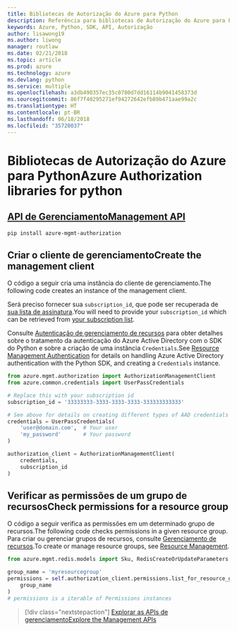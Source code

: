 ```yaml
---
title: Bibliotecas de Autorização do Azure para Python
description: Referência para bibliotecas de Autorização do Azure para Python
keywords: Azure, Python, SDK, API, Autorização
author: lisawong19
ms.author: liwong
manager: routlaw
ms.date: 02/21/2018
ms.topic: article
ms.prod: azure
ms.technology: azure
ms.devlang: python
ms.service: multiple
ms.openlocfilehash: a3db490357ec35c0780d7dd16114b9041458373d
ms.sourcegitcommit: 86f7f40295271ef94272642efb89b471aae99a2c
ms.translationtype: HT
ms.contentlocale: pt-BR
ms.lasthandoff: 06/18/2018
ms.locfileid: "35720037"
---
```

# <a name="azure-authorization-libraries-for-python"></a><span data-ttu-id="717ed-104">Bibliotecas de Autorização do Azure para Python</span><span class="sxs-lookup"><span data-stu-id="717ed-104">Azure Authorization libraries for python</span></span>

## <a name="management-apipythonapioverviewazureauthorizationmanagement"></a>[<span data-ttu-id="717ed-105">API de Gerenciamento</span><span class="sxs-lookup"><span data-stu-id="717ed-105">Management API</span></span>](/python/api/overview/azure/authorization/management)

```bash
pip install azure-mgmt-authorization
```

## <a name="create-the-management-client"></a><span data-ttu-id="717ed-106">Criar o cliente de gerenciamento</span><span class="sxs-lookup"><span data-stu-id="717ed-106">Create the management client</span></span>

<span data-ttu-id="717ed-107">O código a seguir cria uma instância do cliente de gerenciamento.</span><span class="sxs-lookup"><span data-stu-id="717ed-107">The following code creates an instance of the management client.</span></span>

<span data-ttu-id="717ed-108">Será preciso fornecer sua ``subscription_id``, que pode ser recuperada de [sua lista de assinatura](https://manage.windowsazure.com/#Workspaces/AdminTasks/SubscriptionMapping).</span><span class="sxs-lookup"><span data-stu-id="717ed-108">You will need to provide your ``subscription_id`` which can be retrieved from [your subscription list](https://manage.windowsazure.com/#Workspaces/AdminTasks/SubscriptionMapping).</span></span>

<span data-ttu-id="717ed-109">Consulte [Autenticação de gerenciamento de recursos](/python/azure/python-sdk-azure-authenticate) para obter detalhes sobre o tratamento da autenticação do Azure Active Directory com o SDK do Python e sobre a criação de uma instância ``Credentials``.</span><span class="sxs-lookup"><span data-stu-id="717ed-109">See [Resource Management Authentication](/python/azure/python-sdk-azure-authenticate) for details on handling Azure Active Directory authentication with the Python SDK, and creating a ``Credentials`` instance.</span></span>

```python
from azure.mgmt.authorization import AuthorizationManagementClient
from azure.common.credentials import UserPassCredentials

# Replace this with your subscription id
subscription_id = '33333333-3333-3333-3333-333333333333'

# See above for details on creating different types of AAD credentials
credentials = UserPassCredentials(
    'user@domain.com',  # Your user
    'my_password'       # Your password
)

authorization_client = AuthorizationManagementClient(
    credentials,
    subscription_id
)
``` 

## <a name="check-permissions-for-a-resource-group"></a><span data-ttu-id="717ed-110">Verificar as permissões de um grupo de recursos</span><span class="sxs-lookup"><span data-stu-id="717ed-110">Check permissions for a resource group</span></span>

<span data-ttu-id="717ed-111">O código a seguir verifica as permissões em um determinado grupo de recursos.</span><span class="sxs-lookup"><span data-stu-id="717ed-111">The following code checks permissions in a given resource group.</span></span>
<span data-ttu-id="717ed-112">Para criar ou gerenciar grupos de recursos, consulte [Gerenciamento de recursos](/python/api/overview/azure/azure.mgmt.resource).</span><span class="sxs-lookup"><span data-stu-id="717ed-112">To create or manage resource groups, see [Resource Management](/python/api/overview/azure/azure.mgmt.resource).</span></span>

```python
from azure.mgmt.redis.models import Sku, RedisCreateOrUpdateParameters

group_name = 'myresourcegroup'
permissions = self.authorization_client.permissions.list_for_resource_group(
    group_name
)
# permissions is a iterable of Permissions instances
```

> [!div class="nextstepaction"]
> [<span data-ttu-id="717ed-113">Explorar as APIs de gerenciamento</span><span class="sxs-lookup"><span data-stu-id="717ed-113">Explore the Management APIs</span></span>](/python/api/overview/azure/authorization/management)

